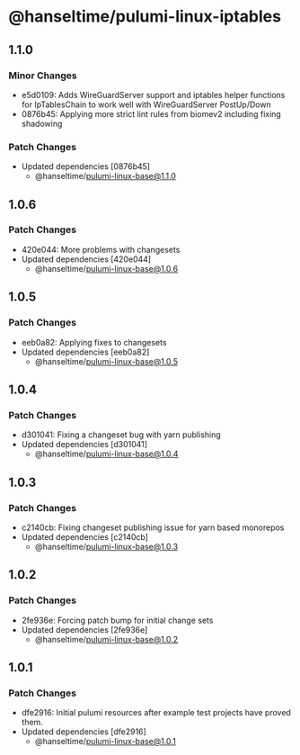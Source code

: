 # @hanseltime/pulumi-linux-iptables

## 1.1.0

### Minor Changes

- e5d0109: Adds WireGuardServer support and iptables helper functions for IpTablesChain to work well with WireGuardServer PostUp/Down
- 0876b45: Applying more strict lint rules from biomev2 including fixing shadowing

### Patch Changes

- Updated dependencies [0876b45]
  - @hanseltime/pulumi-linux-base@1.1.0

## 1.0.6

### Patch Changes

- 420e044: More problems with changesets
- Updated dependencies [420e044]
  - @hanseltime/pulumi-linux-base@1.0.6

## 1.0.5

### Patch Changes

- eeb0a82: Applying fixes to changesets
- Updated dependencies [eeb0a82]
  - @hanseltime/pulumi-linux-base@1.0.5

## 1.0.4

### Patch Changes

- d301041: Fixing a changeset bug with yarn publishing
- Updated dependencies [d301041]
  - @hanseltime/pulumi-linux-base@1.0.4

## 1.0.3

### Patch Changes

- c2140cb: Fixing changeset publishing issue for yarn based monorepos
- Updated dependencies [c2140cb]
  - @hanseltime/pulumi-linux-base@1.0.3

## 1.0.2

### Patch Changes

- 2fe936e: Forcing patch bump for initial change sets
- Updated dependencies [2fe936e]
  - @hanseltime/pulumi-linux-base@1.0.2

## 1.0.1

### Patch Changes

- dfe2916: Initial pulumi resources after example test projects have proved them.
- Updated dependencies [dfe2916]
  - @hanseltime/pulumi-linux-base@1.0.1
